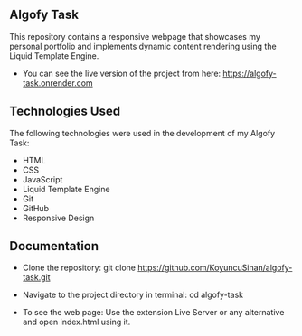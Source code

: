 ## Algofy Task
This repository contains a responsive webpage that showcases my personal portfolio and implements dynamic content rendering using the Liquid Template Engine.

- You can see the live version of the project from here: https://algofy-task.onrender.com

## Technologies Used

The following technologies were used in the development of my Algofy Task:

* HTML
* CSS
* JavaScript
* Liquid Template Engine
* Git
* GitHub
* Responsive Design

## Documentation

- Clone the repository:
git clone https://github.com/KoyuncuSinan/algofy-task.git

- Navigate to the project directory in terminal:
cd algofy-task

- To see the web page:
Use the extension Live Server or any alternative and open index.html using it.

